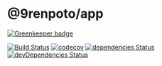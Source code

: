 # @9renpoto/app

[![Greenkeeper badge](https://badges.greenkeeper.io/9renpoto/app.svg)](https://greenkeeper.io/)

[![Build Status](https://travis-ci.org/9renpoto/app.svg?branch=master)](https://travis-ci.org/9renpoto/app)
[![codecov](https://codecov.io/gh/9renpoto/app/branch/master/graph/badge.svg)](https://codecov.io/gh/9renpoto/app)
[![dependencies Status](https://david-dm.org/9renpoto/app/status.svg)](https://david-dm.org/9renpoto/app)
[![devDependencies Status](https://david-dm.org/9renpoto/app/dev-status.svg)](https://david-dm.org/9renpoto/app?type=dev)
